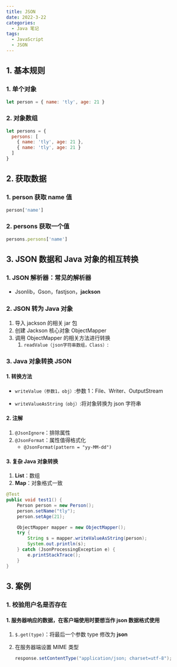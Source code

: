 ```yaml
---
title: JSON
date: 2022-3-22
categories:
  - Java 笔记
tags:
  - JavaScript
  - JSON
---
```


## 1. 基本规则

### 1. 单个对象

```javascript
let person = { name: 'tly', age: 21 }
```

### 2. 对象数组

```javascript
let persons = {
  persons: [
    { name: 'tly', age: 21 },
    { name: 'tly', age: 21 }
  ]
}
```

## 2. 获取数据

### 1. person 获取 name 值

```javascript
person['name']
```

### 2. persons 获取一个值

```javascript
persons.persons['name']
```

## 3. JSON 数据和 Java 对象的相互转换

### 1. JSON 解析器：常见的解析器

- Jsonlib，Gson，fastjson，**jackson**

### 2. JSON 转为 Java 对象

1. 导入 jackson 的相关 jar 包
2. 创建 Jackson 核心对象 ObjectMapper
3. 调用 ObjectMapper 的相关方法进行转换
   1. `readValue（json字符串数组，Class）`:

### 3. Java 对象转换 JSON

#### 1. 转换方法

- `writeValue（参数1，obj）`:参数 1：File、Writer、OutputStream

- `writeValueAsString（obj）`:将对象转换为 json 字符串

#### 2. 注解

1. `@JsonIgnore`：排除属性
2. `@JsonFormat`：属性值得格式化
   - `@JsonFormat(pattern = "yy-MM-dd")`

#### 3. 复杂 Java 对象转换

1. **List**：数组
2. **Map**：对象格式一致

```java
@Test
public void test1() {
    Person person = new Person();
    person.setName("tly");
    person.setAge(21);

    ObjectMapper mapper = new ObjectMapper();
    try {
        String s = mapper.writeValueAsString(person);
        System.out.println(s);
    } catch (JsonProcessingException e) {
        e.printStackTrace();
    }
}
```

## 3. 案例

### 1. 校验用户名是否存在

#### 1. 服务器响应的数据，在客户端使用时要想当作 **json** 数据格式使用

1. `$.get(type)`：将最后一个参数 type 修改为 **json**

2. 在服务器端设置 MIME 类型

   ```java
   response.setContentType("application/json; charset=utf-8");
   ```
